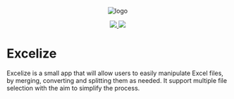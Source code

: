 <div align='center'>
     
<img src="https://github.com/kbkozlev/Excelize/blob/master/.github/Excelize.png" alt="logo"><br/>

<a href="https://github.com/kbkozlev/PyBATins/blob/master/LICENSE.md" alt="License">
  <img src="https://img.shields.io/github/license/kbkozlev/PyBATins?color=blue&style=for-the-badge" />
</a>

<a href="https://github.com/kbkozlev/PyBATins/releases" alt="GitHub release">
  <img src="https://img.shields.io/github/v/release/kbkozlev/PyBATins?color=blue&style=for-the-badge" />
</a>
     
</div>

# Excelize
Excelize is a small app that will allow users to easily manipulate Excel files, by merging, converting and splitting them as needed. 
It support multiple file selection with the aim to simplify the process.
